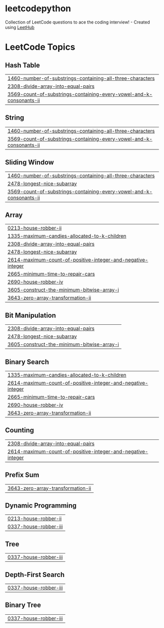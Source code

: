 # leetcodepython
Collection of LeetCode questions to ace the coding interview! - Created using [LeetHub](https://github.com/QasimWani/LeetHub)

<!---LeetCode Topics Start-->
# LeetCode Topics
## Hash Table
|  |
| ------- |
| [1460-number-of-substrings-containing-all-three-characters](https://github.com/Arvika001/leetcodepython/tree/master/1460-number-of-substrings-containing-all-three-characters) |
| [2308-divide-array-into-equal-pairs](https://github.com/Arvika001/leetcodepython/tree/master/2308-divide-array-into-equal-pairs) |
| [3569-count-of-substrings-containing-every-vowel-and-k-consonants-ii](https://github.com/Arvika001/leetcodepython/tree/master/3569-count-of-substrings-containing-every-vowel-and-k-consonants-ii) |
## String
|  |
| ------- |
| [1460-number-of-substrings-containing-all-three-characters](https://github.com/Arvika001/leetcodepython/tree/master/1460-number-of-substrings-containing-all-three-characters) |
| [3569-count-of-substrings-containing-every-vowel-and-k-consonants-ii](https://github.com/Arvika001/leetcodepython/tree/master/3569-count-of-substrings-containing-every-vowel-and-k-consonants-ii) |
## Sliding Window
|  |
| ------- |
| [1460-number-of-substrings-containing-all-three-characters](https://github.com/Arvika001/leetcodepython/tree/master/1460-number-of-substrings-containing-all-three-characters) |
| [2478-longest-nice-subarray](https://github.com/Arvika001/leetcodepython/tree/master/2478-longest-nice-subarray) |
| [3569-count-of-substrings-containing-every-vowel-and-k-consonants-ii](https://github.com/Arvika001/leetcodepython/tree/master/3569-count-of-substrings-containing-every-vowel-and-k-consonants-ii) |
## Array
|  |
| ------- |
| [0213-house-robber-ii](https://github.com/Arvika001/leetcodepython/tree/master/0213-house-robber-ii) |
| [1335-maximum-candies-allocated-to-k-children](https://github.com/Arvika001/leetcodepython/tree/master/1335-maximum-candies-allocated-to-k-children) |
| [2308-divide-array-into-equal-pairs](https://github.com/Arvika001/leetcodepython/tree/master/2308-divide-array-into-equal-pairs) |
| [2478-longest-nice-subarray](https://github.com/Arvika001/leetcodepython/tree/master/2478-longest-nice-subarray) |
| [2614-maximum-count-of-positive-integer-and-negative-integer](https://github.com/Arvika001/leetcodepython/tree/master/2614-maximum-count-of-positive-integer-and-negative-integer) |
| [2665-minimum-time-to-repair-cars](https://github.com/Arvika001/leetcodepython/tree/master/2665-minimum-time-to-repair-cars) |
| [2690-house-robber-iv](https://github.com/Arvika001/leetcodepython/tree/master/2690-house-robber-iv) |
| [3605-construct-the-minimum-bitwise-array-i](https://github.com/Arvika001/leetcodepython/tree/master/3605-construct-the-minimum-bitwise-array-i) |
| [3643-zero-array-transformation-ii](https://github.com/Arvika001/leetcodepython/tree/master/3643-zero-array-transformation-ii) |
## Bit Manipulation
|  |
| ------- |
| [2308-divide-array-into-equal-pairs](https://github.com/Arvika001/leetcodepython/tree/master/2308-divide-array-into-equal-pairs) |
| [2478-longest-nice-subarray](https://github.com/Arvika001/leetcodepython/tree/master/2478-longest-nice-subarray) |
| [3605-construct-the-minimum-bitwise-array-i](https://github.com/Arvika001/leetcodepython/tree/master/3605-construct-the-minimum-bitwise-array-i) |
## Binary Search
|  |
| ------- |
| [1335-maximum-candies-allocated-to-k-children](https://github.com/Arvika001/leetcodepython/tree/master/1335-maximum-candies-allocated-to-k-children) |
| [2614-maximum-count-of-positive-integer-and-negative-integer](https://github.com/Arvika001/leetcodepython/tree/master/2614-maximum-count-of-positive-integer-and-negative-integer) |
| [2665-minimum-time-to-repair-cars](https://github.com/Arvika001/leetcodepython/tree/master/2665-minimum-time-to-repair-cars) |
| [2690-house-robber-iv](https://github.com/Arvika001/leetcodepython/tree/master/2690-house-robber-iv) |
| [3643-zero-array-transformation-ii](https://github.com/Arvika001/leetcodepython/tree/master/3643-zero-array-transformation-ii) |
## Counting
|  |
| ------- |
| [2308-divide-array-into-equal-pairs](https://github.com/Arvika001/leetcodepython/tree/master/2308-divide-array-into-equal-pairs) |
| [2614-maximum-count-of-positive-integer-and-negative-integer](https://github.com/Arvika001/leetcodepython/tree/master/2614-maximum-count-of-positive-integer-and-negative-integer) |
## Prefix Sum
|  |
| ------- |
| [3643-zero-array-transformation-ii](https://github.com/Arvika001/leetcodepython/tree/master/3643-zero-array-transformation-ii) |
## Dynamic Programming
|  |
| ------- |
| [0213-house-robber-ii](https://github.com/Arvika001/leetcodepython/tree/master/0213-house-robber-ii) |
| [0337-house-robber-iii](https://github.com/Arvika001/leetcodepython/tree/master/0337-house-robber-iii) |
## Tree
|  |
| ------- |
| [0337-house-robber-iii](https://github.com/Arvika001/leetcodepython/tree/master/0337-house-robber-iii) |
## Depth-First Search
|  |
| ------- |
| [0337-house-robber-iii](https://github.com/Arvika001/leetcodepython/tree/master/0337-house-robber-iii) |
## Binary Tree
|  |
| ------- |
| [0337-house-robber-iii](https://github.com/Arvika001/leetcodepython/tree/master/0337-house-robber-iii) |
<!---LeetCode Topics End-->